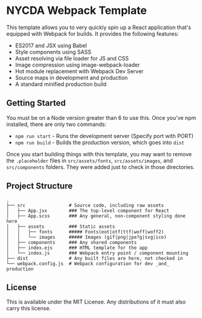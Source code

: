 # NYCDA Webpack Template

This template allows you to very quickly spin up a React application that's
equipped with Webpack for builds. It provides the following features:

* ES2017 and JSX using Babel
* Style components using SASS
* Asset resolving via file loader for JS and CSS
* Image compression using image-webpack-loader
* Hot module replacement with Webpack Dev Server
* Source maps in development and production
* A standard minified production build

## Getting Started

You must be on a Node version greater than 6 to use this. Once you've npm
installed, there are only two commands:

* `npm run start` - Runs the development server (Specify port with PORT)
* `npm run build` - Builds the production version, which goes into `dist`

Once you start building things with this template, you may want to remove the
`.placeholder` files in `src/assets/fonts`, `src/assets/images`, and
`src/components` folders. They were added just to check in those directories.

## Project Structure

```
.
├── src                # Source code, including raw assets
│   ├── App.jsx        ### The top-level component for React
│   ├── App.scss       ### Any general, non-component styling done here
│   ├── assets         ### Static assets
│   │   ├── fonts      ##### Fonts(eot|otf|ttf|woff|woff2)
│   │   └── images     ##### Images (gif|png|jpe?g|svg|ico)
│   ├── components     ### Any shared components
│   ├── index.ejs      ### HTML template for the app
│   └── index.js       ### Webpack entry point / component mounting
├── dist               # Any built files are here, not checked in
└── webpack.config.js  # Webpack configuration for dev _and_ production
```

## License

This is available under the MIT License. Any distributions of it must also carry
this license.
